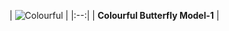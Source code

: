 
| ![Colourful](https://github.com/Riddhiman2005/Coding-Repositories/assets/130882317/baf6b9ac-60a3-462a-9e55-65ace4336450)
 | 
|:--:| 
| **Colourful Butterfly Model-1** |

